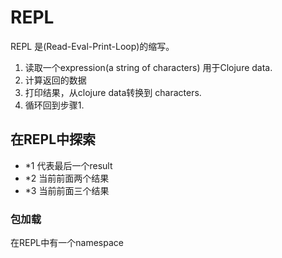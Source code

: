 # REPL
REPL 是(Read-Eval-Print-Loop)的缩写。
1. 读取一个expression(a string of characters) 用于Clojure data.
2. 计算返回的数据
3. 打印结果，从clojure data转换到 characters.
4. 循环回到步骤1.


## 在REPL中探索
- *1 代表最后一个result
- *2 当前前面两个结果
- *3 当前前面三个结果

### 包加载
在REPL中有一个namespace